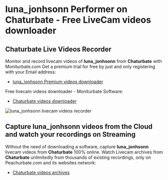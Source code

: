 # luna_jonhsonn Performer on Chaturbate - Free LiveCam videos downloader

## Chaturbate Live Videos Recorder

Monitor and record livecam videos of **luna_jonhsonn** from **Chaturbate** with Moniturbate.com
Get a premium trial for free by just and only registering with your Email address:
* [luna_jonhsonn Premium videos downloader](https://moniturbate.com/request-demo-licence-key.html)

Free livecam videos downloader - Moniturbate Software:
* [Chaturbate videos downloader](https://moniturbate.com/moniturbate-download-software.html)

![luna_jonhsonn livecam videos recorder](https://peachurnet.com/templates/moniturbate-software.png)


## Capture luna_jonhsonn videos from the Cloud and watch your recordings on Streaming

Without the need of downloading a software, capture **luna_jonhsonn** livecam videos from **Chaturbate** 100% online.
Watch Livecam archives from **Chaturbate** unlimitedly from thousands of existing recordings, only on Peachurbate.com and its websites network:
* [Chaturbate videos archives](https://peachurnet.com/)